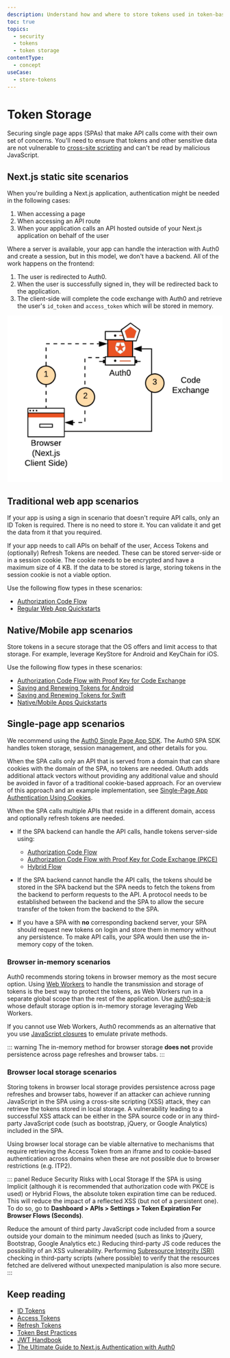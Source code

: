 ```yaml
---
description: Understand how and where to store tokens used in token-based authentication.
toc: true 
topics:
  - security
  - tokens
  - token storage
contentType:
  - concept
useCase:
  - store-tokens
---
```


# Token Storage

Securing single page apps (SPAs) that make API calls come with their own set of concerns. You'll need to ensure that tokens and other sensitive data are not vulnerable to [cross-site scripting](https://www.owasp.org/index.php/Cross-site_Scripting_(XSS)) and can't be read by malicious JavaScript.

## Next.js static site scenarios

When you're building a Next.js application, authentication might be needed in the following cases:

1. When accessing a page
2. When accessing an API route
3. When your application calls an API hosted outside of your Next.js application on behalf of the user

Where a server is available, your app can handle the interaction with Auth0 and create a session, but in this model, we don't have a backend. All of the work happens on the frontend:

1. The user is redirected to Auth0.
2. When the user is successfully signed in, they will be redirected back to the application.
3. The client-side will complete the code exchange with Auth0 and retrieve the user's `id_token` and `access_token` which will be stored in memory.

![In-Memory Token Storage](/media/articles/tokens/in-memory-token-storage.png)

## Traditional web app scenarios

If your app is using a sign in scenario that doesn't require API calls, only an ID Token is required. There is no need to store it. You can validate it and get the data from it that you required. 

If your app needs to call APIs on behalf of the user, Access Tokens and (optionally) Refresh Tokens are needed. These can be stored server-side or in a session cookie. The cookie needs to be encrypted and have a maximum size of 4 KB. If the data to be stored is large, storing tokens in the session cookie is not a viable option. 

Use the following flow types in these scenarios: 

- [Authorization Code Flow](/flows/concepts/auth-code)
- [Regular Web App Quickstarts](/quickstart/webapp)

## Native/Mobile app scenarios

Store tokens in a secure storage that the OS offers and limit access to that storage. For example, leverage KeyStore for Android and KeyChain for iOS.

Use the following flow types in these scenarios:

- [Authorization Code Flow with Proof Key for Code Exchange](/flows/concepts/auth-code-pkce)
- [Saving and Renewing Tokens for Android](/libraries/auth0-android/save-and-refresh-tokens)
- [Saving and Renewing Tokens for Swift](/libraries/auth0-swift/save-and-refresh-jwt-tokens)
- [Native/Mobile Apps Quickstarts](/quickstart/native)

## Single-page app scenarios

We recommend using the [Auth0 Single Page App SDK](/libraries/auth0-spa-js). The Auth0 SPA SDK handles token storage, session management, and other details for you.

When the SPA calls only an API that is served from a domain that can share cookies with the domain of the SPA, no tokens are needed. OAuth adds additional attack vectors without providing any additional value and should be avoided in favor of a traditional cookie-based approach. For an overview of this approach and an example implementation, see [Single-Page App Authentication Using Cookies](/login/spa/authenticate-with-cookies).

When the SPA calls multiple APIs that reside in a different domain, access and optionally refresh tokens are needed.

-  If the SPA backend can handle the API calls, handle tokens server-side using:
    - [Authorization Code Flow](/flows/concepts/auth-code)
    - [Authorization Code Flow with Proof Key for Code Exchange (PKCE)](/flows/concepts/auth-code-pkce)
    - [Hybrid Flow](/api-auth/grant/hybrid)

- If the SPA backend cannot handle the API calls, the tokens should be stored in the SPA backend but the SPA needs to fetch the tokens from the backend to perform requests to the API. A protocol needs to be established between the backend and the SPA to allow the secure transfer of the token from the backend to the SPA.

- If you have a SPA with **no** corresponding backend server, your SPA should request new tokens on login and store them in memory without any persistence. To make API calls, your SPA would then use the in-memory copy of the token.

### Browser in-memory scenarios

Auth0 recommends storing tokens in browser memory as the most secure option. Using [Web Workers](https://developer.mozilla.org/en-US/docs/Web/API/Web_Workers_API) to handle the transmission and storage of tokens is the best way to protect the tokens, as Web Workers run in a separate global scope than the rest of the application. Use [auth0-spa-js](https://github.com/auth0/auth0-spa-js) whose default storage option is in-memory storage leveraging Web Workers.

If you cannot use Web Workers, Auth0 recommends as an alternative that you use [JavaScript closures](https://developer.mozilla.org/en-US/docs/Web/JavaScript/Closures#Emulating_private_methods_with_closures) to emulate private methods.

::: warning
The in-memory method for browser storage **does not** provide persistence across page refreshes and browser tabs. 
:::

### Browser local storage scenarios

Storing tokens in browser local storage provides persistence across page refreshes and browser tabs, however if an attacker can achieve running JavaScript in the SPA using a cross-site scripting (XSS) attack, they can retrieve the tokens stored in local storage. A vulnerability leading to a successful XSS attack can be either in the SPA source code or in any third-party JavaScript code (such as bootstrap, jQuery, or Google Analytics) included in the SPA.

Using browser local storage can be viable alternative to mechanisms that require retrieving the Access Token from an iframe and to cookie-based authentication across domains when these are not possible due to browser restrictions (e.g. ITP2).

::: panel Reduce Security Risks with Local Storage
If the SPA is using Implicit (although it is recommended that authorization code with PKCE is used) or Hybrid Flows, the absolute token expiration time can be reduced. This will reduce the impact of a reflected XSS (but not of a persistent one). To do so, go to **Dashboard > APIs > Settings > Token Expiration For Browser Flows (Seconds)**.

Reduce the amount of third party JavaScript code included from a source outside your domain to the minimum needed (such as links to jQuery, Bootstrap, Google Analytics etc.) Reducing third-party JS code reduces the possibility of an XSS vulnerability. Performing [Subresource Integrity (SRI)](https://developer.mozilla.org/en-US/docs/Web/Security/Subresource_Integrity) checking in third-party scripts (where possible) to verify that the resources fetched are delivered without unexpected manipulation is also more secure.
:::

## Keep reading

* [ID Tokens](/tokens/concepts/id-tokens)
* [Access Tokens](/tokens/concepts/access-tokens)
* [Refresh Tokens](/tokens/concepts/refresh-tokens)
* [Token Best Practices](/best-practices/token-best-practices)
* [JWT Handbook](https://auth0.com/resources/ebooks/jwt-handbook)
* [The Ultimate Guide to Next.js Authentication with Auth0](https://auth0.com/blog/ultimate-guide-nextjs-authentication-auth0/?utm_source=twitter&utm_medium=sc&utm_campaign=nextjs_authn_guide)
